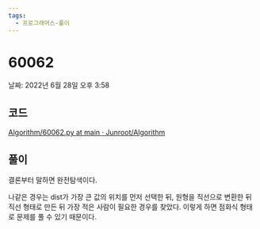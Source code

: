 ```yaml
---
tags:
  - 프로그래머스-풀이
---
```

# 60062

날짜: 2022년 6월 28일 오후 3:58

## 코드

[Algorithm/60062.py at main · Junroot/Algorithm](https://github.com/Junroot/Algorithm/blob/main/programmers/60062.py)

## 풀이

결론부터 말하면 완전탐색이다.

나같은 경우는 dist가 가장 큰 값의 위치를 먼저 선택한 뒤, 원형을 직선으로 변환한 뒤 직선 형태로 만든 뒤 가장 적은 사람이 필요한 경우를 찾았다. 이렇게 하면 점화식 형태로 문제를 풀 수 있기 때문이다.
